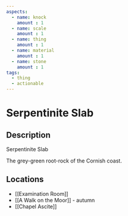 ```yaml
---
aspects: 
  - name: knock
    amount : 1
  - name: scale
    amount : 1
  - name: thing
    amount : 1
  - name: material
    amount : 1
  - name: stone
    amount : 1
tags:
  - thing
  - actionable
---
```


# Serpentinite Slab

## Description
Serpentinite Slab

The grey-green root-rock of the Cornish coast.
## Locations
- [[Examination Room]]
- [[A Walk on the Moor]] - autumn
- [[Chapel Ascite]]